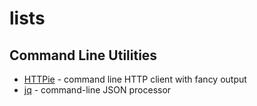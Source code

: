 # lists

## Command Line Utilities

* [HTTPie](https://httpie.org/) - command line HTTP client with fancy output
* [jq](https://stedolan.github.io/jq/) - command-line JSON processor
